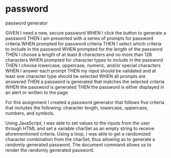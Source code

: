 # password
password generator

GIVEN I need a new, secure password
WHEN I click the button to generate a password
THEN I am presented with a series of prompts for password criteria
WHEN prompted for password criteria
THEN I select which criteria to include in the password
WHEN prompted for the length of the password
THEN I choose a length of at least 8 characters and no more than 128 characters
WHEN prompted for character types to include in the password
THEN I choose lowercase, uppercase, numeric, and/or special characters
WHEN I answer each prompt
THEN my input should be validated and at least one character type should be selected
WHEN all prompts are answered
THEN a password is generated that matches the selected criteria
WHEN the password is generated
THEN the password is either displayed in an alert or written to the page

For this assignment I created a password generator that follows five criteria that includes the following: character length, lowercase, uppercase, numbers, and symbols.

Using JavaScript, I was able to set values to the inputs from the user through HTML and set a variable charSet as an empty string to receive aforementioned criteria. Using a loop, I was able to get a randomized character combination from the charSet, thus allowing as to generate a randomly generated password. The document command allows us to render the randomly generated password.